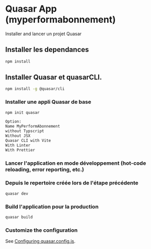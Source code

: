 # Quasar App (myperformabonnement)

Installer and lancer un projet Quasar


## Installer les dependances
```bash
npm install
```


## Installer Quasar et quasarCLI.
```bash
npm install -g @quasar/cli
```


### Installer une appli Quasar de base
```bash
npm init quasar

Option: 
Name MyPerformAbonnement
without Typscript
Without JSX
Quasar CLI with Vite
With Linter
With Prettier
```


### Lancer l'application en mode développement (hot-code reloading, error reporting, etc.)
### Depuis le repertoire créée lors de l'étape précédente
```bash
quasar dev
```





### Build l'application pour la production
```bash
quasar build
```


### Customize the configuration
See [Configuring quasar.config.js](https://v2.quasar.dev/quasar-cli-vite/quasar-config-js).

